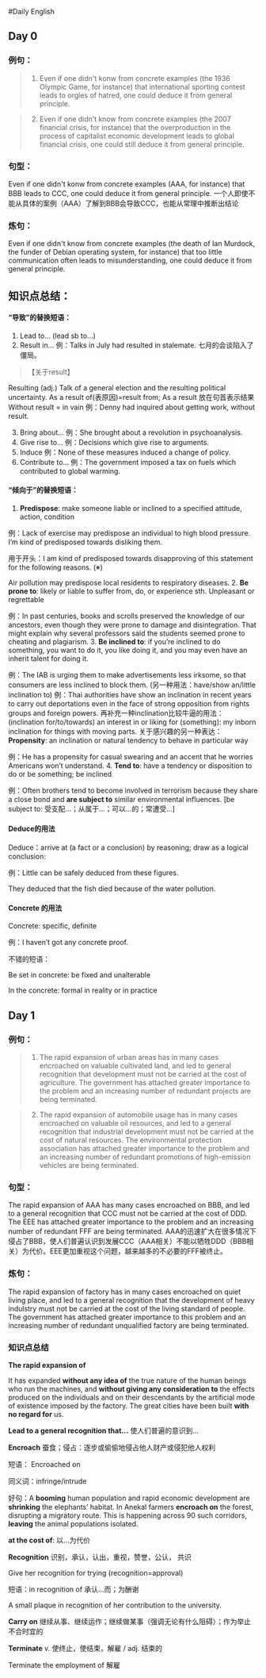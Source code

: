 #Daily English

## Day 0
### 例句： 
> 1. Even if one didn't konw from concrete examples (the 1936 Olympic Game, for instance) that international sporting contest leads to orgies of hatred, one could deduce it from general principle.

> 2. Even if one didn’t know from concrete examples (the 2007 financial crisis, for instance) that the overproduction in the process of capitalist economic development leads to global financial crisis, one could still deduce it from general principle.

### 句型：
Even if one didn't konw from concrete examples (AAA, for instance) that BBB leads to CCC, one could deduce it from general principle.
一个人即使不能从具体的案例（AAA）了解到BBB会导致CCC，也能从常理中推断出结论

### 炼句：
Even if one didn't know from concrete examples (the death of Ian Murdock, the funder of Debian operating system, for instance) that too little communication often leads to misunderstanding, one could deduce it from general principle.

## 知识点总结：
#### “导致”的替换短语：
1. Lead to... (lead sb to...)
2. Result in...   例：Talks in July had resulted in stalemate. 七月的会谈陷入了僵局。
  > 【关于result】
  
  Resulting (adj.) Talk of a general election and the resulting political uncertainty.
  As a result of(表原因)=result from; As a result 放在句首表示结果
  Without result = in vain 例：Denny had inquired about getting work, without result.

3. Bring about... 例：She brought about a revolution in psychoanalysis.
4. Give rise to... 例：Decisions which give rise to arguments.
5. Induce 例：None of these measures induced a change of policy. 
6. Contribute to... 例：The government imposed a tax on fuels which contributed to global warming.

#### “倾向于”的替换短语：
1. **Predispose**: make someone liable or inclined to a specified attitude, action, condition

例：Lack of exercise may predispose an individual to high blood pressure.
    I’m kind of predisposed towards disliking them.

用于开头：I am kind of predisposed towards disapproving of this statement for the following reasons. (※)

Air pollution may predispose local residents to respiratory diseases.
2. **Be prone to**: likely or liable to suffer from, do, or experience sth. Unpleasant or regrettable

例：In past centuries, books and scrolls preserved the knowledge of our ancestors, even though they were prone to damage and disintegration.
That might explain why several professors said the students seemed prone to cheating and plagiarism.
3. **Be inclined to**: if you’re inclined to do something, you want to do it, you like doing it, and you may even have an inherit talent for doing it.

例：The IAB is urging them to make advertisements less irksome, so that consumers are less inclined to block them.
(另一种用法：have/show an/little inclination to)
例：Thai authorities have show an inclination in recent years to carry out deportations even in the face of strong opposition from rights groups and foreign powers.
再补充一种inclination比较牛逼的用法：
(inclination for/to/towards) an interest in or liking for (something): my inborn inclination for things with moving parts.
关于感兴趣的另一种表达：
**Propensity**: an inclination or natural tendency to behave in particular way

例：He has a propensity for casual swearing and an accent that he worries Americans won’t understand.
4. **Tend to**: have a tendency or disposition to do or be something; be inclined

例：Often brothers tend to become involved in terrorism because they share a close bond and **are subject to** similar environmental influences.
[be subject to: 受支配...；从属于...；可以...的；常遭受...]

#### Deduce的用法
Deduce：arrive at (a fact or a conclusion) by reasoning; draw as a logical conclusion:

例：Little can be safely deduced from these figures.

They deduced that the fish died because of the water pollution.

#### Concrete 的用法

Concrete: specific, definite

例：I haven’t got any concrete proof.

不错的短语：

Be set in concrete: be fixed and unalterable

In the concrete: formal in reality or in practice


## Day 1
### 例句：
> 1. The rapid expansion of urban areas has in many cases encroached on valuable cultivated land, and led to general recognition that development must not be carried at the cost of agriculture. The government has attached greater importance to the problem and an increasing number of redundant projects are being terminated.

> 2. The rapid expansion of automobile usage has in many cases encroached on valuable oil resources, and led to a general recognition that industrial development must not be carried at the cost of natural resources. The environmental protection association has attached greater importance to the problem and an increasing number of redundant promotions of high-emission vehicles are being terminated.

### 句型：
The rapid expansion of AAA has many cases encroached on BBB, and led to a general recognition that CCC must not be carried at the cost of DDD. The EEE has attached greater importance to the problem and an increasing number of redundant FFF are being terminated.
AAA的迅速扩大在很多情况下侵占了BBB，使人们普遍认识到发展CCC（AAA相关）不能以牺牲DDD（BBB相关）为代价。EEE更加重视这个问题，越来越多的不必要的FFF被终止。

### 炼句：
The rapid expansion of factory has in many cases encroached on quiet living place, and led to a general recognition that the development of heavy indulstry must not be carried at the cost of the living standard of people. The government has attached greater importance to this problem and an increasing number of redundant unqualified factory are being terminated.

### 知识点总结
**The rapid expansion of**

It has expanded **without any idea of** the true nature of the human beings who run the machines, and **without giving any consideration to** the effects produced on the individuals and on their descendants by the artificial mode of existence imposed by the factory. The great cities have been built **with no regard for** us.

**Lead to a general recognition that...** 使人们普遍的意识到...

**Encroach**
蚕食；侵占：逐步或偷偷地侵占他人财产或侵犯他人权利

短语： Encroached on

同义词：infringe/intrude

好句：A **booming** human population and rapid economic development are **shrinking** the elephants’ habitat. In Anekal farmers **encroach on** the forest, disrupting a migratory route. This is happening across 90 such corridors, **leaving** the animal populations isolated.

**at the cost of**: 以...为代价

**Recognition** 识别，承认，认出，重视，赞誉，公认， 共识

Give her recognition for trying (recognition=approval)

短语：in recognition of 承认…而；为酬谢

A small plaque in recognition of her contribution to the university.

**Carry on** 继续从事、继续运作；继续做某事（强调无论有什么阻碍）；作为举止不合时宜的

**Terminate** v. 使终止，使结束，解雇 / adj. 结束的

Terminate the employment of 解雇

